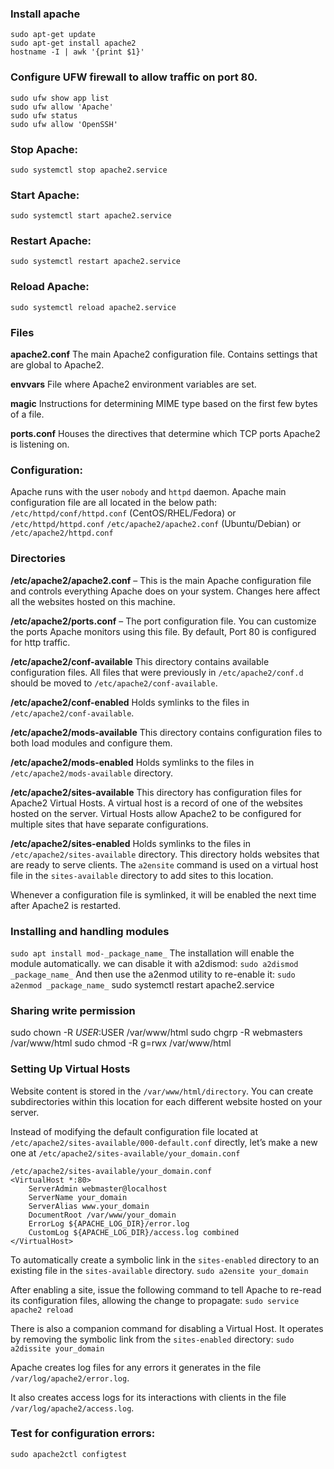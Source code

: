 ### Install apache
```
sudo apt-get update
sudo apt-get install apache2
hostname -I | awk '{print $1}'
```

###  Configure UFW firewall to allow traffic on port 80.
```
sudo ufw show app list
sudo ufw allow 'Apache'
sudo ufw status
sudo ufw allow 'OpenSSH'
```

### Stop Apache:
```sudo systemctl stop apache2.service```

### Start Apache:
```sudo systemctl start apache2.service```

### Restart Apache:
```sudo systemctl restart apache2.service```

### Reload Apache:
```sudo systemctl reload apache2.service```

### Files
**apache2.conf**
The main Apache2 configuration file. Contains settings that are global to Apache2.

**envvars**
File where Apache2 environment variables are set.

**magic**
Instructions for determining MIME type based on the first few bytes of a file.

**ports.conf**
Houses the directives that determine which TCP ports Apache2 is listening on.

### Configuration: 
Apache runs with the user `nobody` and `httpd` daemon. Apache main configuration file are all located in the below path: 
`/etc/httpd/conf/httpd.conf` (CentOS/RHEL/Fedora) or `/etc/httpd/httpd.conf`
`/etc/apache2/apache2.conf` (Ubuntu/Debian) or `/etc/apache2/httpd.conf`

### Directories

**/etc/apache2/apache2.conf** – This is the main Apache configuration file and controls everything Apache does on your system. Changes here affect all the websites hosted on this machine.

**/etc/apache2/ports.conf** – The port configuration file. You can customize the ports Apache monitors using this file. By default, Port 80 is configured for http traffic.

**/etc/apache2/conf-available**
This directory contains available configuration files. All files that were previously in `/etc/apache2/conf.d` should be moved to `/etc/apache2/conf-available`.

**/etc/apache2/conf-enabled**
Holds symlinks to the files in `/etc/apache2/conf-available`. 

**/etc/apache2/mods-available**
This directory contains configuration files to both load modules and configure them. 

**/etc/apache2/mods-enabled**
Holds symlinks to the files in `/etc/apache2/mods-available` directory. 

**/etc/apache2/sites-available**
This directory has configuration files for Apache2 Virtual Hosts. A virtual host is a record of one of the websites hosted on the server.
Virtual Hosts allow Apache2 to be configured for multiple sites that have separate configurations.

**/etc/apache2/sites-enabled**
Holds symlinks to the files in `/etc/apache2/sites-available` directory. This directory holds websites that are ready to serve clients. The `a2ensite` command is used on a virtual host file in the `sites-available` directory to add sites to this location.

Whenever a configuration file is symlinked, it will be enabled the next time after Apache2 is restarted.

### Installing and handling modules
```sudo apt install mod-_package_name_```
The installation will enable the module automatically.
we can disable it with a2dismod:
```sudo a2dismod _package_name_```
And then use the a2enmod utility to re-enable it:
```sudo a2enmod _package_name_```
sudo systemctl restart apache2.service

### Sharing write permission
sudo chown -R $USER:$USER /var/www/html
sudo chgrp -R webmasters /var/www/html
sudo chmod -R g=rwx /var/www/html

### Setting Up Virtual Hosts 

Website content is stored in the `/var/www/html/directory`. You can create subdirectories within this location for each different website hosted on your server.

Instead of modifying the default configuration file located at ```/etc/apache2/sites-available/000-default.conf``` directly, 
let’s make a new one at ```/etc/apache2/sites-available/your_domain.conf```

```
/etc/apache2/sites-available/your_domain.conf
<VirtualHost *:80>
    ServerAdmin webmaster@localhost
    ServerName your_domain
    ServerAlias www.your_domain
    DocumentRoot /var/www/your_domain
    ErrorLog ${APACHE_LOG_DIR}/error.log
    CustomLog ${APACHE_LOG_DIR}/access.log combined
</VirtualHost>
```

To automatically create a symbolic link in the `sites-enabled` directory to an existing file in the `sites-available` directory.
```sudo a2ensite your_domain```

After enabling a site, issue the following command to tell Apache to re-read its configuration files, allowing the change to propagate:
```sudo service apache2 reload```

There is also a companion command for disabling a Virtual Host. It operates by removing the symbolic link from the `sites-enabled` directory:
```sudo a2dissite your_domain```

Apache creates log files for any errors it generates in the file` /var/log/apache2/error.log`.

It also creates access logs for its interactions with clients in the file `/var/log/apache2/access.log`.

### Test for configuration errors:
```sudo apache2ctl configtest```